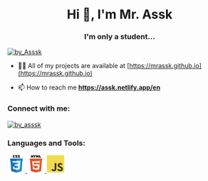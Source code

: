 <h1 align="center">Hi 👋, I'm Mr. Assk</h1>
<h3 align="center">I'm only a student...</h3>

<p align="left"> <a href="https://twitter.com/by_asssk" target="blank"><img src="https://img.shields.io/twitter/follow/by_Asssk?logo=twitter&style=for-the-badge" alt="by_Asssk" /></a> </p>

- 👨‍💻 All of my projects are available at [https://mrassk.github.io](https://mrassk.github.io)

- 📫 How to reach me **https://assk.netlify.app/en**

<h3 align="left">Connect with me:</h3>
<p align="left">
<a href="https://twitter.com/by_asssk" target="blank"><img align="center" src="https://raw.githubusercontent.com/rahuldkjain/github-profile-readme-generator/master/src/images/icons/Social/twitter.svg" alt="by_asssk" height="30" width="40" /></a>
</p>

<h3 align="left">Languages and Tools:</h3>
<p align="left"> <a href="https://www.w3schools.com/css/" target="_blank" rel="noreferrer"> <img src="https://raw.githubusercontent.com/devicons/devicon/master/icons/css3/css3-original-wordmark.svg" alt="css3" width="40" height="40"/> </a> <a href="https://www.w3.org/html/" target="_blank" rel="noreferrer"> <img src="https://raw.githubusercontent.com/devicons/devicon/master/icons/html5/html5-original-wordmark.svg" alt="html5" width="40" height="40"/> </a> <a href="https://developer.mozilla.org/en-US/docs/Web/JavaScript" target="_blank" rel="noreferrer"> <img src="https://raw.githubusercontent.com/devicons/devicon/master/icons/javascript/javascript-original.svg" alt="javascript" width="40" height="40"/> </a> </p>
